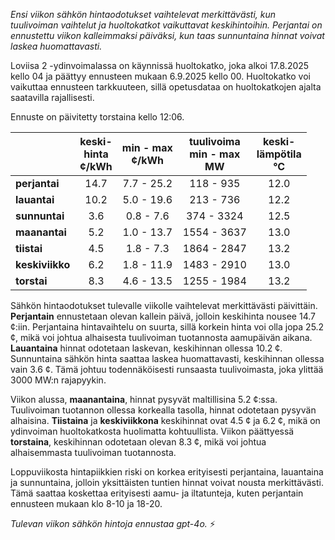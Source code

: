 *Ensi viikon sähkön hintaodotukset vaihtelevat merkittävästi, kun tuulivoiman vaihtelut ja huoltokatkot vaikuttavat keskihintoihin. Perjantai on ennustettu viikon kalleimmaksi päiväksi, kun taas sunnuntaina hinnat voivat laskea huomattavasti.*

Loviisa 2 -ydinvoimalassa on käynnissä huoltokatko, joka alkoi 17.8.2025 kello 04 ja päättyy ennusteen mukaan 6.9.2025 kello 00. Huoltokatko voi vaikuttaa ennusteen tarkkuuteen, sillä opetusdataa on huoltokatkojen ajalta saatavilla rajallisesti.

Ennuste on päivitetty torstaina kello 12:06.

|            | keski-<br>hinta<br>¢/kWh | min - max<br>¢/kWh | tuulivoima<br>min - max<br>MW | keski-<br>lämpötila<br>°C |
|:-----------|:----------------:|:----------------:|:-------------:|:-------------:|
| **perjantai** | 14.7 | 7.7 - 25.2 | 118 - 935 | 12.0 |
| **lauantai** | 10.2 | 5.0 - 19.6 | 213 - 736 | 12.2 |
| **sunnuntai** | 3.6 | 0.8 - 7.6 | 374 - 3324 | 12.5 |
| **maanantai** | 5.2 | 1.0 - 13.7 | 1554 - 3637 | 13.0 |
| **tiistai** | 4.5 | 1.8 - 7.3 | 1864 - 2847 | 13.2 |
| **keskiviikko** | 6.2 | 1.8 - 11.9 | 1483 - 2910 | 13.0 |
| **torstai** | 8.3 | 4.6 - 13.5 | 1255 - 1984 | 13.2 |

Sähkön hintaodotukset tulevalle viikolle vaihtelevat merkittävästi päivittäin. **Perjantain** ennustetaan olevan kallein päivä, jolloin keskihinta nousee 14.7 ¢:iin. Perjantaina hintavaihtelu on suurta, sillä korkein hinta voi olla jopa 25.2 ¢, mikä voi johtua alhaisesta tuulivoiman tuotannosta aamupäivän aikana. **Lauantaina** hinnat odotetaan laskevan, keskihinnan ollessa 10.2 ¢. Sunnuntaina sähkön hinta saattaa laskea huomattavasti, keskihinnan ollessa vain 3.6 ¢. Tämä johtuu todennäköisesti runsaasta tuulivoimasta, joka ylittää 3000 MW:n rajapyykin.

Viikon alussa, **maanantaina**, hinnat pysyvät maltillisina 5.2 ¢:ssa. Tuulivoiman tuotannon ollessa korkealla tasolla, hinnat odotetaan pysyvän alhaisina. **Tiistaina** ja **keskiviikkona** keskihinnat ovat 4.5 ¢ ja 6.2 ¢, mikä on ydinvoiman huoltokatkosta huolimatta kohtuullista. Viikon päättyessä **torstaina**, keskihinnan odotetaan olevan 8.3 ¢, mikä voi johtua alhaisemmasta tuulivoiman tuotannosta.

Loppuviikosta hintapiikkien riski on korkea erityisesti perjantaina, lauantaina ja sunnuntaina, jolloin yksittäisten tuntien hinnat voivat nousta merkittävästi. Tämä saattaa koskettaa erityisesti aamu- ja iltatunteja, kuten perjantain ennusteen mukaan klo 8-10 ja 18-20.

*Tulevan viikon sähkön hintoja ennustaa gpt-4o.* ⚡
